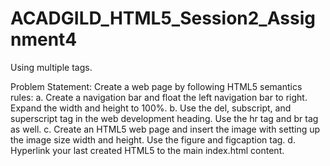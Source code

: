 # ACADGILD_HTML5_Session2_Assignment4
Using multiple tags.

Problem Statement:
Create a web page by following HTML5 semantics rules:
a. Create a navigation bar and float the left navigation bar to right. Expand the width and height to
100%.
b. Use the del, subscript, and superscript tag in the web development heading. Use the hr tag and br
tag as well.
c. Create an HTML5 web page and insert the image with setting up the image size width and height.
Use the figure and figcaption tag.
d. Hyperlink your last created HTML5 to the main index.html content.
